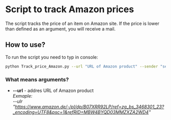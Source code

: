 # Script to track Amazon prices 
The script tracks the price of an item on Amazon site. If the price is lower than defined as an argument, you will receive a mail. 
## How to use?
To run the script you need to typ in console:
```bash
python Track_price_Amazon.py --url "URL of Amazon product" --sender "sender's gmail addres" --password "sender's password" --reciver "reciver's email" --userAgent "your user agent" --price 9999
```
### What means arguments?
- **--url** - addres URL of Amazon product <br />
*Exmaple: <br />
--ulr "https://www.amazon.de/-/pl/dp/B07XRR92LP/ref=zg_bs_3468301_23?_encoding=UTF8&psc=1&refRID=MBW4BYQD03MMZXZA2WD4"* 
